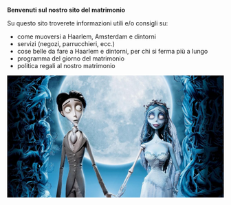 
**Benvenuti sul nostro sito del matrimonio**

Su questo sito troverete informazioni utili e/o consigli su:

- come muoversi a Haarlem, Amsterdam e dintorni
- servizi (negozi, parrucchieri, ecc.)
- cose belle da fare a Haarlem e dintorni, per chi si ferma più a lungo
- programma del giorno del matrimonio
- politica regali al nostro matrimonio


![corpsebride](corpsebride.jpg)

